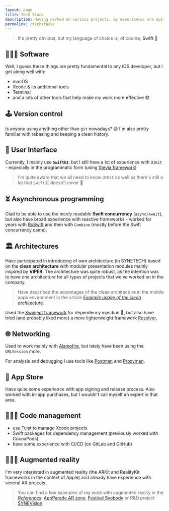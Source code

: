 ```yaml
---
layout: page
title: Tech Stack
description: Having worked on various projects, my experiences are quite broad (within the iOS platform). These are some of my experiences, skills and interests - overall, we can call it my tech stack.
permalink: /techstack/
---
```


> It's pretty obvious, but my language of choice is, of course, **Swift** 🧡

## 👨🏽‍💻 Software

Well, I guess these things are pretty fundamental to any iOS developer, but I get along well with:
- macOS
- Xcode & its additional tools
- Terminal
- and a lots of other tools that help make my work more effective 😎

## 🕹️ Version control

Is anyone using anything other than `git` nowadays? 😅 I'm also pretty familiar with rebasing and keeping a clean history.


## 📱 User Interface

Currently, I mainly use **`SwiftUI`**, but I still have a lot of experience with `UIKit` - especially in the programmatic form (using [Stevia framework](https://github.com/freshOS/Stevia))

> I'm quite aware that we all need to know `UIKit` as well as there's still a lot that `SwiftUI` doesn't cover 🥲


## ⏳ Asynchronous programming

Glad to be able to use the nicely readable **Swift concurrency** (`async/await`), but also have broad experience with reactive frameworks - worked for years with [RxSwift](https://github.com/ReactiveX/RxSwift) and then with `Combine` (mostly before the Swift concurrency came).


## 🏛 Architectures

Have participated in introducing of own architecture (in SYNETECH) based on the **clean architecture** with modular presentation modules mainly inspired by **VIPER**. The architecture was quite robust, as the intention was to have one architecture for all types of projects that we've worked on in the company.

> Have described the advantages of the clean architecture in the mobile apps environment in the article [_Example usage of the clean architecture_](blog/clean-architecture-example).

Used the [Swinject framework](https://github.com/Swinject/Swinject) for dependency injection 💉, but also have tried (and probably liked more) a more lighterweight framework [Resolver](https://github.com/hmlongco/Resolver).


## 🌐 Networking

Used to work mainly with [Alamofire](https://github.com/Alamofire/Alamofire), but lately have been using the `URLSession` more.

For analysis and debugging I use tools like [Postman](https://www.postman.com) and [Proxyman](https://proxyman.io).

## 🏪 App Store

Have quite some experience with app signing and release process. Also worked with in-app purchases, but I wouldn't call myself an expert in that area.

## 👷🏼‍♂️ Code management

- use [Tuist](https://tuist.io) to manage Xcode projects
- Swift packages for dependency management (previously worked with CocoaPods)
- have some experience with CI/CD (on GitLab and GitHub)

## 🧙🏼‍♂️ Augmented reality

I'm very interested in augmented reality (the ARKit and RealityKit frameworks in the context of Apple) and already have experience with several AR projects.

> You can find a few examples of my work with augmented reality in the [_References_](../work/): [AppParade AR zone](../work/appparade-ar-zone), [Festival Svobody](../work/festival-svobody) or R&D project [SYNEVision](../work/synevision)